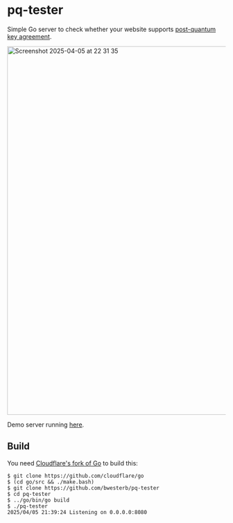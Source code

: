 pq-tester
=========

Simple Go server to check whether your website supports
<a href="https://developers.cloudflare.com/ssl/post-quantum-cryptography/"
    >post-quantum key agreement</a>.

<img width="850" alt="Screenshot 2025-04-05 at 22 31 35" src="https://github.com/user-attachments/assets/ca304105-3f08-46ec-a3db-465e02e7d98b" />

Demo server running [here](https://sw.w-nz.com/pqtester).

Build
-----

You need [Cloudflare's fork of Go](https://github.com/cloudflare/go)
     to build this:

```
$ git clone https://github.com/cloudflare/go
$ (cd go/src && ./make.bash)
$ git clone https://github.com/bwesterb/pq-tester
$ cd pq-tester
$ ../go/bin/go build
$ ./pq-tester
2025/04/05 21:39:24 Listening on 0.0.0.0:8080
```
